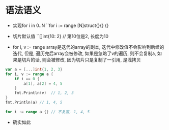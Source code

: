 # 语法语义

- 实现for i in 0..N
    ``for i := range [N]struct{}{} {}

- 切片默认值
    ``[]int{10: 2} // 第10位是2, 长度为10

- for i, v := range array是迭代的array的副本, 迭代中修改值不会影响到后续的迭代, 但是, 遍历完后array会被修改, 如果是忽略了v的遍历, 则不会复制a, 如果是切片的话, 则会被修改, 因为切片只是复制了一引用, 是浅拷贝
```go
var a = [...]int{1, 2, 3}  
for i, v := range a {  
    if i == 0 {  
        a[1], a[2] = 4, 5  
    }  
    fmt.Println(v)  // 1, 2, 3
}  
fmt.Println(a) // 1, 4, 5
	
for i := range a {} // 不复置, 1, 4, 5
```

- 确实如此